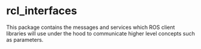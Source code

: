 # rcl_interfaces
This package contains the messages and services which ROS client libraries will use under the hood to
communicate higher level concepts such as parameters.
